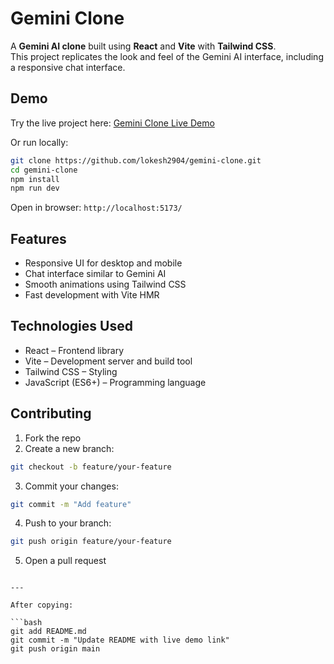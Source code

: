 # Gemini Clone

A **Gemini AI clone** built using **React** and **Vite** with **Tailwind CSS**.  
This project replicates the look and feel of the Gemini AI interface, including a responsive chat interface.

## Demo

Try the live project here: [Gemini Clone Live Demo](https://gemini-clone-bezf-5rbs16o6a-lokeshs-projects-d6d4915d.vercel.app)

Or run locally:

```bash
git clone https://github.com/lokesh2904/gemini-clone.git
cd gemini-clone
npm install
npm run dev
```

Open in browser: `http://localhost:5173/`

## Features

- Responsive UI for desktop and mobile
- Chat interface similar to Gemini AI
- Smooth animations using Tailwind CSS
- Fast development with Vite HMR

## Technologies Used

- React – Frontend library
- Vite – Development server and build tool
- Tailwind CSS – Styling
- JavaScript (ES6+) – Programming language

## Contributing

1. Fork the repo
2. Create a new branch:

```bash
git checkout -b feature/your-feature
```

3. Commit your changes:

```bash
git commit -m "Add feature"
```

4. Push to your branch:

```bash
git push origin feature/your-feature
```

5. Open a pull request

````

---

After copying:

```bash
git add README.md
git commit -m "Update README with live demo link"
git push origin main
````
